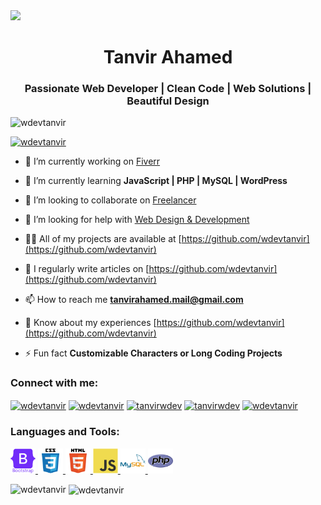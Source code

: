 <img src="https://media.licdn.com/dms/image/v2/D5616AQGwRD_8ZWzhrg/profile-displaybackgroundimage-shrink_350_1400/profile-displaybackgroundimage-shrink_350_1400/0/1731987641468?e=1737590400&v=beta&t=NAS-8254BIOuAFraWHUt9bS4lKAnDIwykEK6KVgK248">
<h1 align="center">Tanvir Ahamed</h1>
<h3 align="center">Passionate Web Developer | Clean Code | Web Solutions | Beautiful Design</h3>

<p align="left"> <img src="https://komarev.com/ghpvc/?username=wdevtanvir&label=Profile%20views&color=0e75b6&style=flat" alt="wdevtanvir" /> </p>

<p align="left"> <a href="https://github.com/ryo-ma/github-profile-trophy"><img src="https://github-profile-trophy.vercel.app/?username=wdevtanvir" alt="wdevtanvir" /></a> </p>

- 🔭 I’m currently working on [Fiverr](https://github.com/wdevtanvir)

- 🌱 I’m currently learning **JavaScript | PHP | MySQL | WordPress**

- 👯 I’m looking to collaborate on [Freelancer](https://github.com/wdevtanvir)

- 🤝 I’m looking for help with [Web Design & Development](https://github.com/wdevtanvir)

- 👨‍💻 All of my projects are available at [https://github.com/wdevtanvir](https://github.com/wdevtanvir)

- 📝 I regularly write articles on [https://github.com/wdevtanvir](https://github.com/wdevtanvir)

- 📫 How to reach me **tanvirahamed.mail@gmail.com**

- 📄 Know about my experiences [https://github.com/wdevtanvir](https://github.com/wdevtanvir)

- ⚡ Fun fact **Customizable Characters or Long Coding Projects**

<h3 align="left">Connect with me:</h3>
<p align="left">
<a href="https://twitter.com/wdevtanvir" target="blank"><img align="center" src="https://raw.githubusercontent.com/rahuldkjain/github-profile-readme-generator/master/src/images/icons/Social/twitter.svg" alt="wdevtanvir" height="30" width="40" /></a>
<a href="https://linkedin.com/in/wdevtanvir" target="blank"><img align="center" src="https://raw.githubusercontent.com/rahuldkjain/github-profile-readme-generator/master/src/images/icons/Social/linked-in-alt.svg" alt="wdevtanvir" height="30" width="40" /></a>
<a href="https://fb.com/tanvirwdev" target="blank"><img align="center" src="https://raw.githubusercontent.com/rahuldkjain/github-profile-readme-generator/master/src/images/icons/Social/facebook.svg" alt="tanvirwdev" height="30" width="40" /></a>
<a href="https://instagram.com/tanvirwdev" target="blank"><img align="center" src="https://raw.githubusercontent.com/rahuldkjain/github-profile-readme-generator/master/src/images/icons/Social/instagram.svg" alt="tanvirwdev" height="30" width="40" /></a>
<a href="https://www.youtube.com/@wdevtanvir" target="blank"><img align="center" src="https://raw.githubusercontent.com/rahuldkjain/github-profile-readme-generator/master/src/images/icons/Social/youtube.svg" alt="wdevtanvir" height="30" width="40" /></a>
</p>

<h3 align="left">Languages and Tools:</h3>
<p align="left"> <a href="https://getbootstrap.com" target="_blank" rel="noreferrer"> <img src="https://raw.githubusercontent.com/devicons/devicon/master/icons/bootstrap/bootstrap-plain-wordmark.svg" alt="bootstrap" width="40" height="40"/> </a> <a href="https://www.w3schools.com/css/" target="_blank" rel="noreferrer"> <img src="https://raw.githubusercontent.com/devicons/devicon/master/icons/css3/css3-original-wordmark.svg" alt="css3" width="40" height="40"/> </a> <a href="https://www.w3.org/html/" target="_blank" rel="noreferrer"> <img src="https://raw.githubusercontent.com/devicons/devicon/master/icons/html5/html5-original-wordmark.svg" alt="html5" width="40" height="40"/> </a> <a href="https://developer.mozilla.org/en-US/docs/Web/JavaScript" target="_blank" rel="noreferrer"> <img src="https://raw.githubusercontent.com/devicons/devicon/master/icons/javascript/javascript-original.svg" alt="javascript" width="40" height="40"/> </a> <a href="https://www.mysql.com/" target="_blank" rel="noreferrer"> <img src="https://raw.githubusercontent.com/devicons/devicon/master/icons/mysql/mysql-original-wordmark.svg" alt="mysql" width="40" height="40"/> </a> <a href="https://www.php.net" target="_blank" rel="noreferrer"> <img src="https://raw.githubusercontent.com/devicons/devicon/master/icons/php/php-original.svg" alt="php" width="40" height="40"/> </a> </p>

<p><img align="left" src="https://github-readme-stats.vercel.app/api/top-langs?username=wdevtanvir&show_icons=true&locale=en&layout=compact" alt="wdevtanvir" /></p>

<p>&nbsp;<img align="center" src="https://github-readme-stats.vercel.app/api?username=wdevtanvir&show_icons=true&locale=en" alt="wdevtanvir" /></p>
